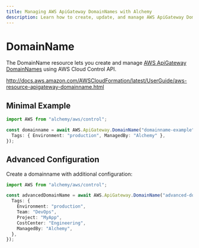 ```yaml
---
title: Managing AWS ApiGateway DomainNames with Alchemy
description: Learn how to create, update, and manage AWS ApiGateway DomainNames using Alchemy Cloud Control.
---
```


# DomainName

The DomainName resource lets you create and manage [AWS ApiGateway DomainNames](https://docs.aws.amazon.com/apigateway/latest/userguide/) using AWS Cloud Control API.

http://docs.aws.amazon.com/AWSCloudFormation/latest/UserGuide/aws-resource-apigateway-domainname.html

## Minimal Example

```ts
import AWS from "alchemy/aws/control";

const domainname = await AWS.ApiGateway.DomainName("domainname-example", {
  Tags: { Environment: "production", ManagedBy: "Alchemy" },
});
```

## Advanced Configuration

Create a domainname with additional configuration:

```ts
import AWS from "alchemy/aws/control";

const advancedDomainName = await AWS.ApiGateway.DomainName("advanced-domainname", {
  Tags: {
    Environment: "production",
    Team: "DevOps",
    Project: "MyApp",
    CostCenter: "Engineering",
    ManagedBy: "Alchemy",
  },
});
```

